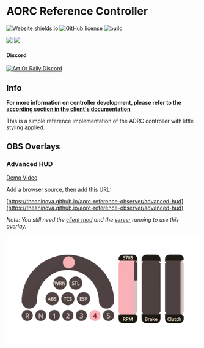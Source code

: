 # AORC Reference Controller

[![Website shields.io](https://img.shields.io/website-up-down-green-red/https/theaninova.github.io/aorc-reference-observer/.svg)](https://theaninova.github.io/aorc-reference-observer/)
[![GitHub license](https://img.shields.io/github/license/theaninova/aorc-reference-observer.svg)](https://github.com/wulkanat/aorc-server/blob/master/LICENSE)
![build](https://github.com/theaninova/aorc-reference-observer/actions/workflows/main.yml/badge.svg)

[![](https://img.shields.io/badge/Server-GitHub-23292F)](https://github.com/Theaninova/aorc-server)
[![](https://img.shields.io/badge/AOR%20Client%20Mod-GitHub-23292F)](https://github.com/Theaninova/aorc-client)

#### Discord

[![Art Or Rally Discord](https://badgen.net/discord/members/Sx3e7qGTh9)](https://discord.gg/Sx3e7qGTh9)

## Info

**For more information on controller development, please refer to
the [according section in the client's documentation](https://github.com/Theaninova/aorc-client#controller-development)**

This is a simple reference implementation of the AORC controller with little styling applied.

## OBS Overlays

### Advanced HUD

[Demo Video](https://www.youtube.com/watch?v=_Nj0vCCIEK0)

Add a browser source, then add this URL:

[https://theaninova.github.io/aorc-reference-observer/advanced-hud](https://theaninova.github.io/aorc-reference-observer/advanced-hud)

*Note: You still need the [client mod](https://github.com/Theaninova/aorc-server) and the
[server](https://github.com/Theaninova/aorc-server) running to use this overlay.*

![](about-images/advanced-hud.png)

